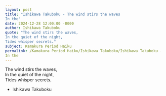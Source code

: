 ```yaml
---
layout: post
title: "Ishikawa Takuboku - The wind stirs the waves  
In the"
date: 2024-12-28 12:00:00 -0000
author: Ishikawa Takuboku
quote: "The wind stirs the waves,  
In the quiet of the night,  
Tides whisper secrets."
subject: Kamakura Period Haiku
permalink: /Kamakura Period Haiku/Ishikawa Takuboku/Ishikawa Takuboku - The wind stirs the waves  
In the
---
```


The wind stirs the waves,  
In the quiet of the night,  
Tides whisper secrets.

- Ishikawa Takuboku
